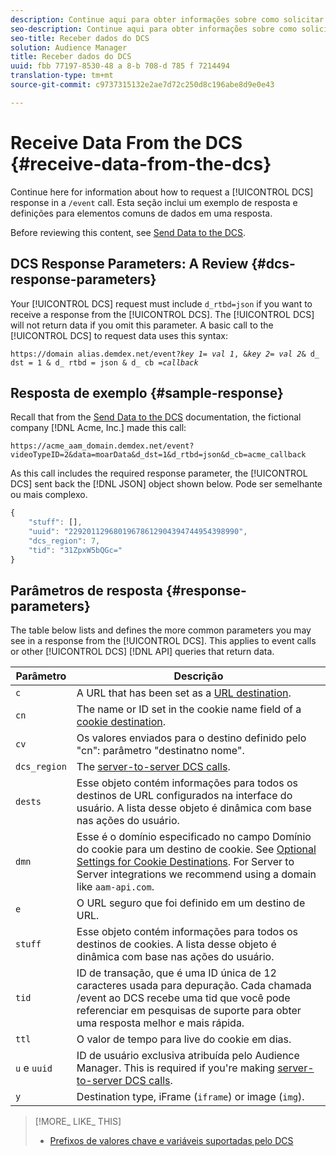 ```yaml
---
description: Continue aqui para obter informações sobre como solicitar uma resposta do DCS em uma chamada /event. Esta seção inclui um exemplo de resposta e definições para elementos comuns de dados em uma resposta.
seo-description: Continue aqui para obter informações sobre como solicitar uma resposta do DCS em uma chamada /event. Esta seção inclui um exemplo de resposta e definições para elementos comuns de dados em uma resposta.
seo-title: Receber dados do DCS
solution: Audience Manager
title: Receber dados do DCS
uuid: fbb 77197-8530-48 a 8-b 708-d 785 f 7214494
translation-type: tm+mt
source-git-commit: c9737315132e2ae7d72c250d8c196abe8d9e0e43

---
```



# Receive Data From the DCS {#receive-data-from-the-dcs}

Continue here for information about how to request a [!UICONTROL DCS] response in a `/event` call. Esta seção inclui um exemplo de resposta e definições para elementos comuns de dados em uma resposta.

Before reviewing this content, see [Send Data to the DCS](../../../api/dcs-intro/dcs-event-calls/dcs-url-send.md).

## DCS Response Parameters: A Review {#dcs-response-parameters}

Your [!UICONTROL DCS] request must include `d_rtbd=json` if you want to receive a response from the [!UICONTROL DCS]. The [!UICONTROL DCS] will not return data if you omit this parameter. A basic call to the [!UICONTROL DCS] to request data uses this syntax:

<pre><code>https://domain alias.demdex.net/event<i></i>?<i>key 1</i>= <i>val 1</i>, &amp;<i>key 2</i>= <i>val 2</i>&amp; d_ dst = 1 &amp; d_ rtbd = json &amp; d_ cb =<i>callback</i></code>
</pre>

## Resposta de exemplo {#sample-response}

Recall that from the [Send Data to the DCS](../../../api/dcs-intro/dcs-event-calls/dcs-url-send.md) documentation, the fictional company [!DNL Acme, Inc.] made this call:

`https://acme_aam_domain.demdex.net/event?videoTypeID=2&data=moarData&d_dst=1&d_rtbd=json&d_cb=acme_callback`

As this call includes the required response parameter, the [!UICONTROL DCS] sent back the [!DNL JSON] object shown below. Pode ser semelhante ou mais complexo.

```js
{
    "stuff": [],
    "uuid": "22920112968019678612904394744954398990",
    "dcs_region": 7,
    "tid": "31ZpxW5bQGc="
}
```

## Parâmetros de resposta {#response-parameters}

The table below lists and defines the more common parameters you may see in a response from the [!UICONTROL DCS]. This applies to event calls or other [!UICONTROL DCS] [!DNL API] queries that return data.

| Parâmetro | Descrição |
|--- |--- |
| `c` | A URL that has been set as a [URL destination](../../../features/destinations/manage-destinations.md#configure-url-destination). |
| `cn` | The name or ID set in the cookie name field of a [cookie destination](../../../features/destinations/manage-destinations.md#create-cookie-destination). |
| `cv` | Os valores enviados para o destino definido pelo &quot;cn&quot;: parâmetro &quot;destinatno nome&quot;. |
| `dcs_region` | The [server-to-server DCS calls](../../../api/dcs-intro/dcs-api-reference/dcs-regions.md). |
| `dests` | Esse objeto contém informações para todos os destinos de URL configurados na interface do usuário. A lista desse objeto é dinâmica com base nas ações do usuário. |
| `dmn` | Esse é o domínio especificado no campo Domínio do cookie para um destino de cookie. See [Optional Settings for Cookie Destinations](../../../features/destinations/manage-destinations.md#optional-settings-cookies).  For  Server to Server integrations we recommend using a domain like `aam-api.com`. |
| `e` | O URL seguro que foi definido em um destino de URL. |
| `stuff` | Esse objeto contém informações para todos os destinos de cookies. A lista desse objeto é dinâmica com base nas ações do usuário. |
| `tid` | ID de transação, que é uma ID única de 12 caracteres usada para depuração. Cada chamada /event ao DCS recebe uma tid que você pode referenciar em pesquisas de suporte para obter uma resposta melhor e mais rápida. |
| `ttl` | O valor de tempo para live do cookie em dias. |
| `u` e `uuid` | ID de usuário exclusiva atribuída pelo Audience Manager. This is required if you&#39;re making [server-to-server DCS calls](../../../api/dcs-intro/dcs-s2s/dcs-s2s-calls.md). |
| `y` | Destination type,  iFrame (`iframe`) or image (`img`). |

>[!MORE_ LIKE_ THIS]
>
>* [Prefixos de valores chave e variáveis suportadas pelo DCS](../../../api/dcs-intro/dcs-api-reference/dcs-keys.md)

